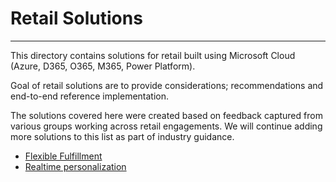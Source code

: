 # Retail Solutions

---
This directory contains solutions for retail built using Microsoft Cloud (Azure, D365, O365, M365, Power Platform).

Goal of retail solutions are to provide considerations; recommendations and end-to-end reference implementation.

The solutions covered here were created based on feedback captured from various groups working across retail engagements. We will continue adding more solutions to this list as part of industry guidance.

- [Flexible Fulfillment](./flexibleFulfillment/README.md)
- [Realtime personalization](./realtimePersonalization/README.md)